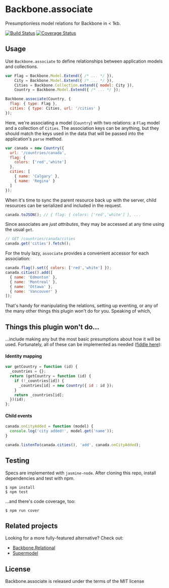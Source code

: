 Backbone.associate 
==================

Presumptionless model relations for Backbone in < 1kb.

[![Build Status](https://travis-ci.org/rjz/backbone-associate.png)](https://travis-ci.org/rjz/backbone-associate)
[![Coverage Status](https://coveralls.io/repos/rjz/backbone.associate/badge.png?branch=master)](https://coveralls.io/r/rjz/backbone.associate?branch=master)

## Usage

Use `Backbone.associate` to define relationships between application models and
collections.

```js
var Flag = Backbone.Model.Extend({ /* ... */ }),
    City = Backbone.Model.Extend({ /* ... */ }),
    Cities = Backbone.Collection.extend({ model: City }),
    Country = Backbone.Model.Extend({ /* ... */ });

Backbone.associate(Country, {
  flag: { type: Flag },
  cities: { type: Cities, url: '/cities' }
});
```

Here, we're associating a model (`Country`) with two relations: a `Flag` model
and a collection of `Cities`. The association keys can be anything, but they
should match the keys used in the data that will be passed into the
application's `parse` method.

```js
var canada = new Country({
  url: '/countries/canada',
  flag: {
    colors: ['red','white']
  },
  cities: [
    { name: 'Calgary' },
    { name: 'Regina' }
  ]
});
```

When it's time to sync the parent resource back up with the server, child
resources can be serialized and included in the request.

```js
canada.toJSON(); // { flag: { colors: ['red','white'] }, ...
```


Since associates are *just attributes*, they may be accessed at any time using
the usual `get`.

```js
// GET /countries/canada/cities
canada.get('cities').fetch();
```


For the truly lazy, `associate` provides a convenient accessor for each
association:

```js
canada.flag().set({ colors: ['red','white'] });
canada.cities().add([
  { name: 'Edmonton' },
  { name: 'Montreal' },
  { name: 'Ottawa' },
  { name: 'Vancouver' }
]);
```


That's handy for manipulating the relations, setting up eventing, or any of the
many other things this plugin won't do for you. Speaking of which,

## Things this plugin won't do...

...include making any but the most basic presumptions about how it will be used.
Fortunately, all of these can be implemented as needed ([fiddle
here](http://jsfiddle.net/rjzaworski/79T94/)):

#### Identity mapping

```js
var getCountry = function (id) {
  _countries = {};
  return (getCountry = function (id) {
    if (!_countries[id]) {
      _countries[id] = new Country({ id : id });
    }
    return _countries[id];
  })(id);
};
```


#### Child events

```js
canada.onCityAdded = function (model) {
  console.log('city added!', model.get('name'));
}

canada.listenTo(canada.cities(), 'add', canada.onCityAdded);
```


## Testing

Specs are implemented with `jasmine-node`. After cloning this repo, install
dependencies and test with npm.

    $ npm install
    $ npm test

...and there's code coverage, too:

    $ npm run cover

## Related projects

Looking for a more fully-featured alternative? Check out:

  * [Backbone.Relational](https://github.com/PaulUithol/Backbone-relational)
  * [Supermodel](https://github.com/pathable/supermodel)

## License

Backbone.associate is released under the terms of the MIT license


